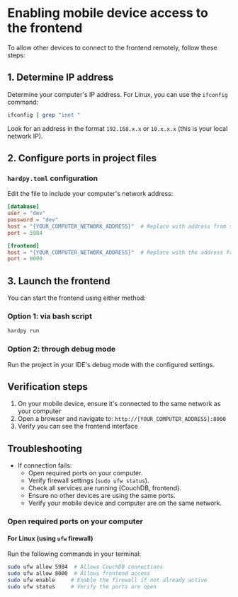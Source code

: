 # Enabling mobile device access to the frontend

To allow other devices to connect to the frontend remotely, follow these steps:

## 1. Determine IP address

Determine your computer's IP address. For Linux, you can use the `ifconfig` command:

```bash
ifconfig | grep "inet "
```

Look for an address in the format `192.168.x.x` or `10.x.x.x` (this is your local network IP).

## 2. Configure ports in project files

### `hardpy.toml` configuration

Edit the file to include your computer's network address:

```toml
[database]
user = "dev"
password = "dev"
host = "{YOUR_COMPUTER_NETWORK_ADDRESS}"  # Replace with address from step 2
port = 5984

[frontend]
host = "{YOUR_COMPUTER_NETWORK_ADDRESS}"  # Replace with the address from step 2 or insert "0.0.0.0"
port = 8000
```

## 3. Launch the frontend

You can start the frontend using either method:

### Option 1: via bash script

```bash
hardpy run
```

### Option 2: through debug mode

Run the project in your IDE's debug mode with the configured settings.

## Verification steps

1. On your mobile device, ensure it's connected to the same network as your computer
2. Open a browser and navigate to: `http://[YOUR_COMPUTER_ADDRESS]:8000`
3. Verify you can see the frontend interface

## Troubleshooting

- If connection fails:
  - Open required ports on your computer.
  - Verify firewall settings (`sudo ufw status`).
  - Check all services are running (CouchDB, frontend).
  - Ensure no other devices are using the same ports.
  - Verify your mobile device and computer are on the same network.

### Open required ports on your computer

#### For Linux (using `ufw` firewall)

Run the following commands in your terminal:

```bash
sudo ufw allow 5984  # Allows CouchDB connections
sudo ufw allow 8000  # Allows frontend access
sudo ufw enable     # Enable the firewall if not already active
sudo ufw status     # Verify the ports are open
```
